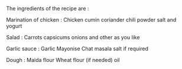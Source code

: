The ingredients of the recipe are :

Marination of chicken :
Chicken
cumin
coriander
chili powder
salt and yogurt

Salad :
Carrots
capsicums
onions and other as you like

Garlic sauce :
Garlic
Mayonise
Chat masala
salt if required

Dough :
Maida flour
Wheat flour (if needed)
oil